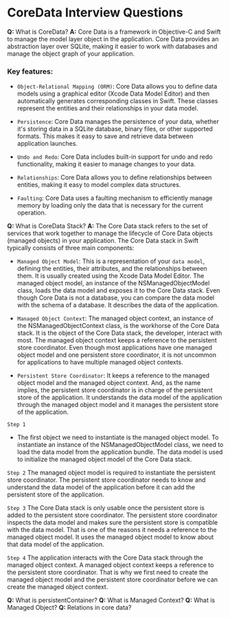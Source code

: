 
# CoreData Interview Questions

**Q:** What is CoreData?
**A:** Core Data is a framework in Objective-C and Swift to manage the model layer object in the application. Core Data provides an abstraction layer over SQLite, making it easier to work with databases and manage the object graph of your application.

### Key features:

- `Object-Relational Mapping (ORM)`: Core Data allows you to define data models using a graphical editor (Xcode Data Model Editor) and then automatically generates corresponding classes in Swift. These classes represent the entities and their relationships in your data model.

- `Persistence`: Core Data manages the persistence of your data, whether it's storing data in a SQLite database, binary files, or other supported formats. This makes it easy to save and retrieve data between application launches.

- `Undo and Redo`: Core Data includes built-in support for undo and redo functionality, making it easier to manage changes to your data.

- `Relationships`: Core Data allows you to define relationships between entities, making it easy to model complex data structures.

- `Faulting`: Core Data uses a faulting mechanism to efficiently manage memory by loading only the data that is necessary for the current operation.


**Q:** What is CoreData Stack?
**A:** The Core Data stack refers to the set of services that work together to manage the lifecycle of Core Data objects (managed objects) in your application. The Core Data stack in Swift typically consists of three main components:

- `Managed Object Model`: This is a representation of your `data model`, defining the entities, their attributes, and the relationships between them. It is usually created using the Xcode Data Model Editor. The managed object model, an instance of the NSManagedObjectModel class, loads the data model and exposes it to the Core Data stack. Even though Core Data is not a database, you can compare the data model with the schema of a database. It describes the data of the application.

- `Managed Object Context`: The managed object context, an instance of the NSManagedObjectContext class, is the workhorse of the Core Data stack. It is the object of the Core Data stack, the developer, interact with most. The managed object context keeps a reference to the persistent store coordinator. Even though most applications have one managed object model and one persistent store coordinator, it is not uncommon for applications to have multiple managed object contexts.

- `Persistent Store Coordinator`: It keeps a reference to the managed object model and the managed object context. And, as the name implies, the persistent store coordinator is in charge of the persistent store of the application. It understands the data model of the application through the managed object model and it manages the persistent store of the application.

`Step 1`
 - The first object we need to instantiate is the managed object model. To instantiate an instance of the NSManagedObjectModel class, we need to load the data model from the application bundle. The data model is used to initialize the managed object model of the Core Data stack.
 
 `Step 2`
The managed object model is required to instantiate the persistent store coordinator. The persistent store coordinator needs to know and understand the data model of the application before it can add the persistent store of the application.

`Step 3`
The Core Data stack is only usable once the persistent store is added to the persistent store coordinator. The persistent store coordinator inspects the data model and makes sure the persistent store is compatible with the data model. That is one of the reasons it needs a reference to the managed object model. It uses the managed object model to know about that data model of the application.

`Step 4`
The application interacts with the Core Data stack through the managed object context. A managed object context keeps a reference to the persistent store coordinator. That is why we first need to create the managed object model and the persistent store coordinator before we can create the managed object context.


**Q:** What is persistentContainer?
**Q:** What is Managed Context?
**Q:** What is Managed Object?
**Q:** Relations in core data?
